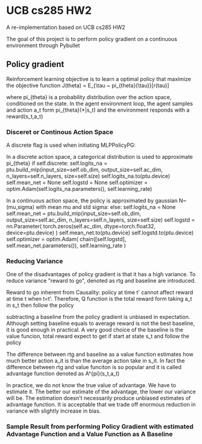 # UCB cs285 HW2

A re-implementation based on UCB cs285 HW2

The goal of this project is to perform policy gradient on a continuous environment through Pybullet

## Policy gradient
Reinforcement learning objective is to learn a optimal policy that maximize the objective function
J(theta) = E_{\tau ~ pi_{theta}(\tau)}[r(tau)]

where pi_{theta} is a probability distribution over the action space, conditioned on the state. In the agent environment loop, the agent samples and action a_t form pi_{theta}(*|s_t) and the environment responds with a reward(s_t,a_t)

### Disceret or Continous Action Space
A discrete flag is used when initiating MLPPolicyPG:

In a discrete action space, a categorical distribution is used to approximate pi_{theta}
if self.discrete:
            self.logits_na = ptu.build_mlp(input_size=self.ob_dim,
                                           output_size=self.ac_dim,
                                           n_layers=self.n_layers,
                                           size=self.size)
            self.logits_na.to(ptu.device)
            self.mean_net = None
            self.logstd = None
            self.optimizer = optim.Adam(self.logits_na.parameters(),
                                        self.learning_rate)


In a continuous action space, the policy is approximated by gaussian N~(mu,sigma) with mean mu and std sigma: 
else:
            self.logits_na = None
            self.mean_net = ptu.build_mlp(input_size=self.ob_dim,
                                      output_size=self.ac_dim,
                                      n_layers=self.n_layers, size=self.size)
            self.logstd = nn.Parameter(
                torch.zeros(self.ac_dim, dtype=torch.float32, device=ptu.device)
            )
            self.mean_net.to(ptu.device)
            self.logstd.to(ptu.device)
            self.optimizer = optim.Adam(
                chain([self.logstd], self.mean_net.parameters()),
                self.learning_rate
            )
            
### Reducing Variance 
One of the disadvantages of policy gradient is that it has a high variance. To reduce variance "reward to go", denoted as rtg and baseline are introduced.

Reward to go inherent from Causality: policy at time t' cannot affect reward at time t when t<t'. Therefore, Q function is the total reward form taking a_t in s_t then follow the policy

subtracting a baseline from the policy gradient is unbiased in expectation. Although setting baseline equals to average reward is not the best baseline, it is good enough in practical. A very good choice of the baseline is  the value funcion, total reward expect to get if start at state s_t and follow the policy

The difference between rtg and baseline as a value function estimates how much better action a_it is than the average action take in s_it. In fact the difference between rtg and value funciton is so popular and it is called advantage function denoted as A^{pi}(s_t,a_t)

In practice, we do not know the true value of advantage. We have to estimate it. The better our estimate of the advantage, the lower our variance will be. The estimation doesn't necessarily produce unbiased estimates of advantage function. It is acceptable that we trade off enormous reduction in variance with slightly increase in bias. 

### Sample Result from performing Policy Gradient with estimated Advantage Function and a Value Function as A Baseline


